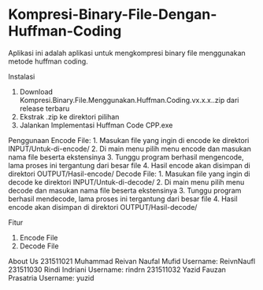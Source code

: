 # Kompresi-Binary-File-Dengan-Huffman-Coding

Aplikasi ini adalah aplikasi untuk mengkompresi binary file menggunakan metode huffman coding.

Instalasi
  1. Download Kompresi.Binary.File.Menggunakan.Huffman.Coding.vx.x.x..zip dari release terbaru
  2. Ekstrak .zip ke direktori pilihan
  3. Jalankan Implementasi Huffman Code CPP.exe

Penggunaan
  Encode File:
    1. Masukan file yang ingin di encode ke direktori INPUT/Untuk-di-encode/
    2. Di main menu pilih menu encode dan masukan nama file beserta ekstensinya
    3. Tunggu program berhasil mengencode, lama proses ini tergantung dari besar file
    4. Hasil encode akan disimpan di direktori OUTPUT/Hasil-encode/
  Decode File:
    1. Masukan file yang ingin di decode ke direktori INPUT/Untuk-di-decode/
    2. Di main menu pilih menu decode dan masukan nama file beserta ekstensinya
    3. Tunggu program berhasil mendecode, lama proses ini tergantung dari besar file
    4. Hasil encode akan disimpan di direktori OUTPUT/Hasil-decode/   

Fitur
  1. Encode File
  2. Decode File

About Us
  231511021 Muhammad Reivan Naufal Mufid  Username: ReivnNaufl
  231511030 Rindi Indriani  Username: rindrn
  231511032 Yazid Fauzan Prasatria  Username: yuzid
